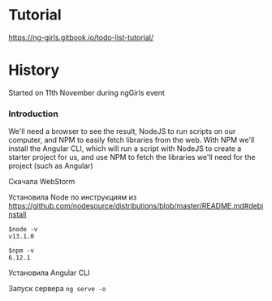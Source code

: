 # Tutorial 
https://ng-girls.gitbook.io/todo-list-tutorial/

# History
Started on 11th November during ngGirls event

### Introduction
We'll need a browser to see the result, NodeJS to run scripts on our computer, and NPM to easily fetch libraries from the web. With NPM we'll install the Angular CLI, which will run a script with NodeJS to create a starter project for us, and use NPM to fetch the libraries we'll need for the project (such as Angular)

Скачала WebStorm

Установила Node по инструкциям из https://github.com/nodesource/distributions/blob/master/README.md#debinstall
```
$node -v
v13.1.0 

$npm -v
6.12.1
```

Установила Angular CLI

Запуск сервера `ng serve -o`

